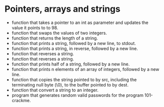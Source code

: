 # Pointers, arrays and strings
* function that takes a pointer to an int as parameter and updates the value it points to to 98.
* function that swaps the values of two integers.
* function that returns the length of a string.
* function that prints a string, followed by a new line, to stdout.
* function that prints a string, in reverse, followed by a new line.
* function that reverses a string.
* function that reverses a string.
* function that prints half of a string, followed by a new line.
* function that prints n elements of an array of integers, followed by a new line.
* function that copies the string pointed to by src, including the terminating null byte (\0), to the buffer pointed to by dest.
* function that convert a string to an integer.
* program that generates random valid passwords for the program 101-crackme.
